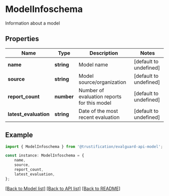 # ModelInfoschema

Information about a model

## Properties

Name | Type | Description | Notes
------------ | ------------- | ------------- | -------------
**name** | **string** | Model name | [default to undefined]
**source** | **string** | Model source/organization | [default to undefined]
**report_count** | **number** | Number of evaluation reports for this model | [default to undefined]
**latest_evaluation** | **string** | Date of the most recent evaluation | [default to undefined]

## Example

```typescript
import { ModelInfoschema } from '@trustification/evalguard-api-model';

const instance: ModelInfoschema = {
    name,
    source,
    report_count,
    latest_evaluation,
};
```

[[Back to Model list]](../README.md#documentation-for-models) [[Back to API list]](../README.md#documentation-for-api-endpoints) [[Back to README]](../README.md)
